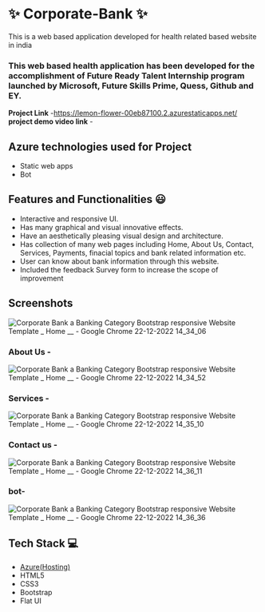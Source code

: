 # ✨  Corporate-Bank ✨

This is a web based application developed for health related based website in india

### This web based health application has been developed for the accomplishment of Future Ready Talent Internship program launched by Microsoft, Future Skills Prime, Quess, Github and EY.


**Project Link** -https://lemon-flower-00eb87100.2.azurestaticapps.net/
**project demo video link** - 

## Azure technologies used for Project

- Static web apps
- Bot

## Features and Functionalities 😃

- Interactive and responsive UI.
- Has many graphical and visual innovative effects.
- Have an aesthetically pleasing visual design and architecture.
- Has collection of many web pages including Home, About Us, Contact, Services, Payments, finacial topics and bank related information etc.
- User can know about bank information through this website.
- Included the feedback Survey form to increase the scope of improvement 

## Screenshots


![Corporate Bank a Banking Category Bootstrap responsive Website Template _ Home __ - Google Chrome 22-12-2022 14_34_06](https://user-images.githubusercontent.com/117725783/209099227-ff2731b8-59f0-41f8-8a0e-02e41193cf32.png)


   

### About Us -
![Corporate Bank a Banking Category Bootstrap responsive Website Template _ Home __ - Google Chrome 22-12-2022 14_34_52](https://user-images.githubusercontent.com/117725783/209099278-3e61e7db-d793-4be9-984f-01ae488eb48e.png)



### Services -
![Corporate Bank a Banking Category Bootstrap responsive Website Template _ Home __ - Google Chrome 22-12-2022 14_35_10](https://user-images.githubusercontent.com/117725783/209099310-d9bb9b88-2fa8-4086-9ea2-1a80e05f095c.png)



### Contact us -
![Corporate Bank a Banking Category Bootstrap responsive Website Template _ Home __ - Google Chrome 22-12-2022 14_36_11](https://user-images.githubusercontent.com/117725783/209099449-41b727a9-47f1-4dd8-8474-a6d7888696c8.png)



### bot-
![Corporate Bank a Banking Category Bootstrap responsive Website Template _ Home __ - Google Chrome 22-12-2022 14_36_36](https://user-images.githubusercontent.com/117725783/209099471-864f5967-3aa9-4b58-b83c-7d7724acdf68.png)




## Tech Stack 💻

- [Azure(Hosting)](https://azure.microsoft.com/en-in/features/azure-portal/)
- HTML5
- CSS3
- Bootstrap
- Flat UI
